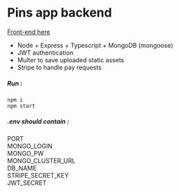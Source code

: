 # Pins app backend

[Front-end here](https://github.com/JeanCarrillo/pins-app)

- Node + Express + Typescript + MongoDB (mongoose)
- JWT authentication
- Multer to save uploaded static assets
- Stripe to handle pay requests

##### Run :

```
npm i
npm start
```

##### .env should contain :

PORT  
MONGO_LOGIN  
MONGO_PW  
MONGO_CLUSTER_URL  
DB_NAME  
STRIPE_SECRET_KEY  
JWT_SECRET
